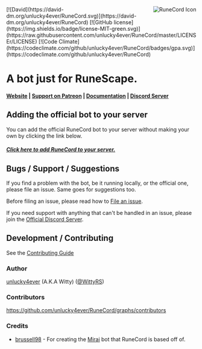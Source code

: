 <img src="http://i.imgur.com/TkiKjWM.png" alt="RuneCord Icon" align="right" />
[![David](https://david-dm.org/unlucky4ever/RuneCord.svg)](https://david-dm.org/unlucky4ever/RuneCord)
[![GitHub license](https://img.shields.io/badge/license-MIT-green.svg)](https://raw.githubusercontent.com/unlucky4ever/RuneCord/master/LICENSEr/LICENSE)
[![Code Climate](https://codeclimate.com/github/unlucky4ever/RuneCord/badges/gpa.svg)](https://codeclimate.com/github/unlucky4ever/RuneCord)

# A bot just for RuneScape.

#### [Website](https://runecord.xyz) | [Support on Patreon](http://patreon.com/witty) | [Documentation](https://runecord.xyz/docs/index.html) | [Discord Server](https://discord.me/runecord)

## Adding the official bot to your server
You can add the official RuneCord bot to your server without making your own by clicking the link below.

##### [Click here to add RuneCord to your server.](https://discordapp.com/oauth2/authorize?client_id=168215284161708032&scope=bot&permissions=11264)

## Bugs / Support / Suggestions
If you find a problem with the bot, be it running locally, or the official one, please file an issue. Same goes for suggestions too.

Before filing an issue, please read how to [File an issue](https://github.com/unlucky4ever/RuneCord/blob/master/CONTRIBUTING.md#file-an-issue).

If you need support with anything that can't be handled in an issue, please join the [Official Discord Server](https://discord.me/runecord).

## Development / Contributing
See the [Contributing Guide](https://github.com/unlucky4ever/RuneCord/blob/master/CONTRIBUTING.md#development)

### Author
[unlucky4ever](https://github.com/unlucky4ever) (A.K.A Witty) ([@WittyRS](https://twitter.com/WittyRS))

### Contributors
https://github.com/unlucky4ever/RuneCord/graphs/contributors

### Credits
* [brussell98](https://github.com/brussell98) - For creating the [Mirai](https://github.com/brussell98/Mirai) bot that RuneCord is based off of.